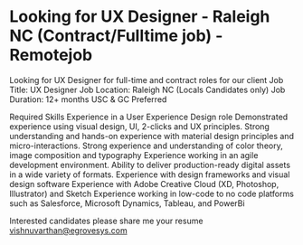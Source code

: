 # Looking for UX Designer - Raleigh NC (Contract/Fulltime job) - Remotejob
Looking for UX Designer for full-time and contract roles for our client
Job Title: UX Designer
Job Location: Raleigh NC (Locals Candidates only)
Job Duration: 12+ months
USC & GC Preferred 

Required Skills
Experience in a User Experience Design role
Demonstrated experience using visual design, UI, 2-clicks and UX principles.
Strong understanding and hands-on experience with material design principles and micro-interactions.
Strong experience and understanding of color theory, image composition and typography
Experience working in an agile development environment.
Ability to deliver production-ready digital assets in a wide variety of formats.
Experience with design frameworks and visual design software
Experience with Adobe Creative Cloud (XD, Photoshop, Illustrator) and Sketch
Experience working in low-code to no code platforms such as Salesforce, Microsoft Dynamics, Tableau, and PowerBi

Interested candidates please share me your resume vishnuvarthan@egrovesys.com
